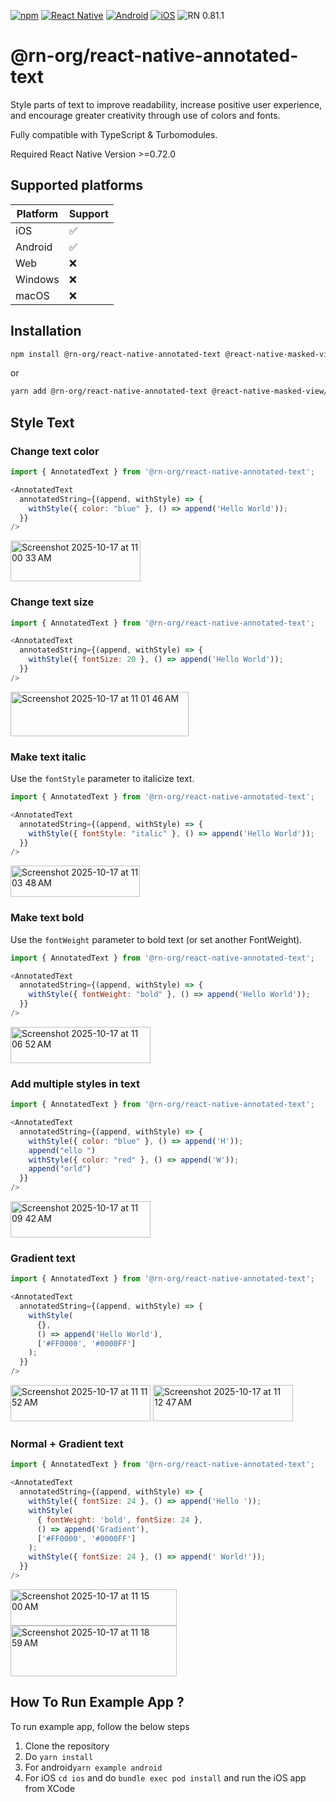 [![npm](https://img.shields.io/npm/v/@rn-org/react-native-annotated-text.svg)](https://npmjs.com/@rn-org/react-native-annotated-text) [![React Native](https://img.shields.io/badge/React_Native-21232a?style=flat&logo=react&logoColor=0a7ea4&logoSize=small.svg)]() [![Android](https://img.shields.io/badge/Android-green?style=flat&logo=android&logoColor=white)]() [![iOS](https://img.shields.io/badge/iOS-21232a?style=flat&logo=ios&logoColor=white)]() ![RN 0.81.1](https://img.shields.io/badge/RN-0.81.1-brightgreen)

# @rn-org/react-native-annotated-text

Style parts of text to improve readability, increase positive user experience, and encourage greater creativity through use of colors and fonts.

Fully compatible with TypeScript & Turbomodules.

Required React Native Version >=0.72.0

## Supported platforms

| Platform | Support |
|----------|---------|
| iOS      | ✅       |
| Android  | ✅       |
| Web      | ❌       |
| Windows  | ❌       |
| macOS    | ❌       |

## Installation

```sh
npm install @rn-org/react-native-annotated-text @react-native-masked-view/masked-view react-native-linear-gradient
```

or

```sh
yarn add @rn-org/react-native-annotated-text @react-native-masked-view/masked-view react-native-linear-gradient
```
                                                                                                                               
## Style Text

### Change text color

```javascript
import { AnnotatedText } from '@rn-org/react-native-annotated-text';

<AnnotatedText
  annotatedString={(append, withStyle) => {
    withStyle({ color: "blue" }, () => append('Hello World'));
  }}
/>
```
<img width="208" height="65" alt="Screenshot 2025-10-17 at 11 00 33 AM" src="https://github.com/user-attachments/assets/e18ac873-d593-4a19-a24a-77e154d9007c" />

### Change text size

```javascript
import { AnnotatedText } from '@rn-org/react-native-annotated-text';

<AnnotatedText
  annotatedString={(append, withStyle) => {
    withStyle({ fontSize: 20 }, () => append('Hello World'));
  }}
/>
```
<img width="285" height="71" alt="Screenshot 2025-10-17 at 11 01 46 AM" src="https://github.com/user-attachments/assets/db41aef9-13b0-4d26-8336-97d5c4f926b7" />

### Make text italic
Use the `fontStyle` parameter to italicize text.

```javascript
import { AnnotatedText } from '@rn-org/react-native-annotated-text';

<AnnotatedText
  annotatedString={(append, withStyle) => {
    withStyle({ fontStyle: "italic" }, () => append('Hello World'));
  }}
/>
```
<img width="207" height="50" alt="Screenshot 2025-10-17 at 11 03 48 AM" src="https://github.com/user-attachments/assets/78268c85-0833-4787-b498-5b38450d404e" />

### Make text bold
Use the `fontWeight` parameter to bold text (or set another FontWeight).

```javascript
import { AnnotatedText } from '@rn-org/react-native-annotated-text';

<AnnotatedText
  annotatedString={(append, withStyle) => {
    withStyle({ fontWeight: "bold" }, () => append('Hello World'));
  }}
/>
```
<img width="224" height="58" alt="Screenshot 2025-10-17 at 11 06 52 AM" src="https://github.com/user-attachments/assets/104cfc94-5010-463c-9a54-bb2f99df86bc" />

### Add multiple styles in text

```javascript
import { AnnotatedText } from '@rn-org/react-native-annotated-text';

<AnnotatedText
  annotatedString={(append, withStyle) => {
    withStyle({ color: "blue" }, () => append('H'));
    append("ello ")
    withStyle({ color: "red" }, () => append('W'));
    append("orld")
  }}
/>
```
<img width="224" height="58" alt="Screenshot 2025-10-17 at 11 09 42 AM" src="https://github.com/user-attachments/assets/ca2797c6-9623-4f89-8511-4588d70ee7a6" />

### Gradient text

```javascript
import { AnnotatedText } from '@rn-org/react-native-annotated-text';

<AnnotatedText
  annotatedString={(append, withStyle) => {
    withStyle(
      {},
      () => append('Hello World'),
      ['#FF0000', '#0000FF']
    );
  }}
/>
```
<img width="224" height="58" alt="Screenshot 2025-10-17 at 11 11 52 AM" src="https://github.com/user-attachments/assets/5e14e880-bcba-40c5-9d91-5981149f0f9d" />
<img width="224" height="58" alt="Screenshot 2025-10-17 at 11 12 47 AM" src="https://github.com/user-attachments/assets/3ab90712-89c9-44cb-ac4c-882d25655e84" />

### Normal + Gradient text

```javascript
import { AnnotatedText } from '@rn-org/react-native-annotated-text';

<AnnotatedText
  annotatedString={(append, withStyle) => {
    withStyle({ fontSize: 24 }, () => append('Hello '));
    withStyle(
      { fontWeight: 'bold', fontSize: 24 },
      () => append('Gradient'),
      ['#FF0000', '#0000FF']
    );
    withStyle({ fontSize: 24 }, () => append(' World!'));
  }}
/>
```
<img width="266" height="58" alt="Screenshot 2025-10-17 at 11 15 00 AM" src="https://github.com/user-attachments/assets/7551edd3-05c2-4ae3-a10a-5e515673848a" />
<img width="266" height="81" alt="Screenshot 2025-10-17 at 11 18 59 AM" src="https://github.com/user-attachments/assets/ac0efd3e-9334-4c86-9061-8337e832291e" />

## How To Run Example App ?

To run example app, follow the below steps

1. Clone the repository
2. Do `yarn install`
3. For android`yarn example android`
5. For iOS `cd ios` and do `bundle exec pod install` and run the iOS app from XCode

